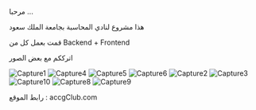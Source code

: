 مرحبا ...

هذا مشروع لنادي المحاسبة بجامعة الملك سعود

قمت بعمل كل من Backend + Frontend 

اترككم مع  بعض الصور

![Capture1](https://user-images.githubusercontent.com/80927488/206858379-ca9168d1-c5f2-4ba2-b462-7c3622c7d998.PNG)
![Capture4](https://user-images.githubusercontent.com/80927488/206858390-b09910dc-62a7-4c3a-8822-fe85017adab0.PNG)
![Capture5](https://user-images.githubusercontent.com/80927488/206858391-f94cb447-757d-4677-81d1-30128496e6e5.PNG)
![Capture6](https://user-images.githubusercontent.com/80927488/206858392-4f57ebec-6483-424d-ac93-64fa69a0d09b.PNG)
![Capture2](https://user-images.githubusercontent.com/80927488/206858393-501cd21f-fd6a-47ab-8b85-5ce1d17279cf.PNG)
![Capture3](https://user-images.githubusercontent.com/80927488/206858394-ec5c9843-9c54-4c65-b104-a9905f1b8d80.PNG)
![Capture10](https://user-images.githubusercontent.com/80927488/206858621-18f47c1f-bf6f-4ef8-81a7-6e0628405075.PNG)
![Capture8](https://user-images.githubusercontent.com/80927488/206858623-28dc47fd-d366-4b54-90c0-5bbee3b774cc.PNG)
![Capture9](https://user-images.githubusercontent.com/80927488/206858626-de856cb1-7cbf-47b3-aeca-666df183b5df.PNG)


رابط الموقع : accgClub.com

